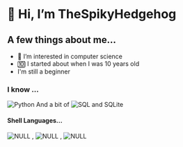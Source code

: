 #  👋 Hi, I’m TheSpikyHedgehog
## A few things about me...
- 👀 I’m interested in computer science
- 🔟 I started about when I was 10 years old
- I'm still a beginner
### I know ...
<img 
               src="https://img.shields.io/badge/Python-red%20%7C%20English?logo=python&logoColor=blue&style=for-the-badge&color=yellow" 
               Title="Python"  
/>
And a bit of 
<img 
               src="https://img.shields.io/badge/SQL-red%20%7C%20English?logo=sqlite&logoColor=blue&style=for-the-badge&color=yellow" 
               Title="SQL and SQLite"  
/>

#### Shell Languages...
<img 
            src="https://img.shields.io/badge/Bash-%23121011.svg?style=for-the-badge&logo=gnu-bash&logoColor=white" 
               Title="NULL"  
/>
,
<img 
            src="https://img.shields.io/badge/Batchfile-%23121011.svg?style=for-the-badge" 
               Title="NULL"  
/>
,
<img 
            src="https://img.shields.io/badge/Windows Powershell-%23121011.svg?style=for-the-badge" 
               Title="NULL"  
/>
